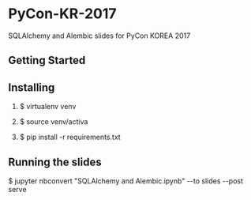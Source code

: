 # PyCon-KR-2017
SQLAlchemy and Alembic slides for PyCon KOREA 2017

## Getting Started

## Installing
1. $ virtualenv venv

2. $ source venv/activa

3. $ pip install -r requirements.txt

## Running the slides
$ jupyter nbconvert "SQLAlchemy and Alembic.ipynb" --to slides --post serve
